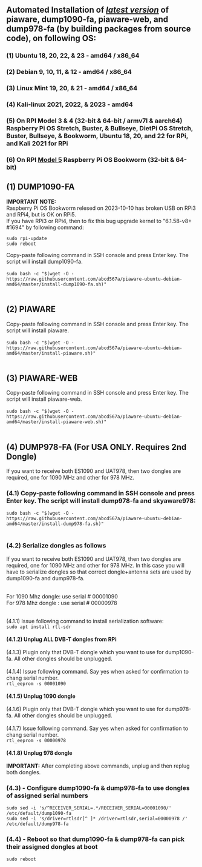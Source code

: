 ## Automated Installation of <ins>_latest version_</ins> of piaware, dump1090-fa, piaware-web, and dump978-fa (by building packages from source code), on following OS: </br>

### (1) Ubuntu 18, 20, 22, & 23 - amd64 / x86_64  
### (2) Debian 9, 10, 11, & 12 - amd64 / x86_64  
### (3) Linux Mint 19, 20, & 21 - amd64 / x86_64  
### (4) Kali-linux 2021, 2022, & 2023 - amd64  
### (5) On RPI Model 3 & 4 (32-bit & 64-bit / armv7l & aarch64) Raspberry Pi OS Stretch, Buster, & Bullseye, DietPi OS Stretch, Buster, Bullseye, & Bookworm, Ubuntu 18, 20, and 22 for RPi, and Kali 2021 for RPi 
### (6) On RPI <ins>Model 5</ins> Raspberry Pi OS Bookworm (32-bit & 64-bit) </br>

## (1) DUMP1090-FA
**IMPORTANT NOTE:** </br>
Raspberry Pi OS Bookworm relesed on 2023-10-10 has broken USB on RPi3 and RPi4, but is OK on RPi5. </br>If you have RPi3 or RPi4, then to fix this bug upgrade kernel to "6.1.58-v8+ #1694" by following command: </br>
```
sudo rpi-update
sudo reboot
```
Copy-paste following command in SSH console and press Enter key. The script will install dump1090-fa. </br></br>
`sudo bash -c "$(wget -O - https://raw.githubusercontent.com/abcd567a/piaware-ubuntu-debian-amd64/master/install-dump1090-fa.sh)" `</br></br>


## (2) PIAWARE 
Copy-paste following command in SSH console and press Enter key. The script will install piaware. </br></br>
`sudo bash -c "$(wget -O - https://raw.githubusercontent.com/abcd567a/piaware-ubuntu-debian-amd64/master/install-piaware.sh)" `</br></br>

## (3) PIAWARE-WEB
Copy-paste following command in SSH console and press Enter key. The script will install piaware-web. </br></br>
`sudo bash -c "$(wget -O - https://raw.githubusercontent.com/abcd567a/piaware-ubuntu-debian-amd64/master/install-piaware-web.sh)" `</br></br>


## (4) DUMP978-FA (For USA ONLY. Requires 2nd Dongle)
If you want to receive both ES1090 and UAT978, then two dongles are required, one for 1090 MHz and other for 978 MHz. </br>
### (4.1) Copy-paste following command in SSH console and press Enter key. The script will install dump978-fa and skyaware978: </br>
`sudo bash -c "$(wget -O - https://raw.githubusercontent.com/abcd567a/piaware-ubuntu-debian-amd64/master/install-dump978-fa.sh)" `</br></br>

### (4.2) Serialize dongles as follows </br>
If you want to receive both ES1090 and UAT978, then two dongles are required, one for 1090 MHz and other for 978 MHz. In this case you will have to serialize dongles so that correct dongle+antenna sets are used by dump1090-fa and dump978-fa. </br></br>

For 1090 Mhz dongle: use serial # 00001090 </br>
For 978 Mhz dongle : use serial # 00000978 </br></br>


(4.1.1) Issue following command to install serialization software: </br>
`sudo apt install rtl-sdr` </br></br>
**(4.1.2) Unplug ALL DVB-T dongles from RPi** </br></br>
(4.1.3) Plugin only that DVB-T dongle which you want to use for dump1090-fa. All other dongles should be unplugged. </br></br>
(4.1.4) Issue following command. Say yes when asked for confirmation to chang serial number. </br>
`rtl_eeprom -s 00001090` </br></br>
**(4.1.5) Unplug 1090 dongle** </br></br>
(4.1.6) Plugin only that DVB-T dongle which you want to use for dump978-fa. All other dongles should be unplugged. </br></br>
(4.1.7) Issue following command. Say yes when asked for confirmation to chang serial number. </br>
`rtl_eeprom -s 00000978` </br></br>
**(4.1.8) Unplug 978 dongle** </br></br>
**IMPORTANT:** After completing above commands, unplug and then replug both dongles. </br>

### (4.3) - Configure dump1090-fa & dump978-fa to use dongles of assigned serial numbers </br>
```
sudo sed -i 's/^RECEIVER_SERIAL=.*/RECEIVER_SERIAL=00001090/' /etc/default/dump1090-fa  
sudo sed -i 's/driver=rtlsdr[^ ]* /driver=rtlsdr,serial=00000978 /' /etc/default/dump978-fa  
```

### (4.4) - Reboot so that dump1090-fa & dump978-fa can pick their assigned dongles at boot </br>

`sudo reboot `   </br>



